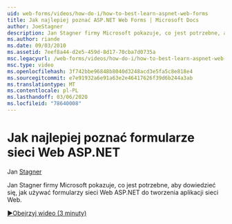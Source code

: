 ```yaml
---
uid: web-forms/videos/how-do-i/how-to-best-learn-aspnet-web-forms
title: Jak najlepiej poznać ASP.NET Web Forms | Microsoft Docs
author: JoeStagner
description: Jan Stagner firmy Microsoft pokazuje, co jest potrzebne, aby dowiedzieć się, jak używać formularzy sieci Web ASP.NET do tworzenia aplikacji sieci Web.
ms.author: riande
ms.date: 09/03/2010
ms.assetid: 7eef8a44-d2e5-459d-8d17-70cba7d0735a
msc.legacyurl: /web-forms/videos/how-do-i/how-to-best-learn-aspnet-web-forms
msc.type: video
ms.openlocfilehash: 3f742bbe96848b8040d3248acd3e5fa5c8e818e4
ms.sourcegitcommit: e7e91932a6e91a63e2e46417626f39d6b244a3ab
ms.translationtype: MT
ms.contentlocale: pl-PL
ms.lasthandoff: 03/06/2020
ms.locfileid: "78640008"
---
```

# <a name="how-to-best-learn-aspnet-web-forms"></a>Jak najlepiej poznać formularze sieci Web ASP.NET

Jan [Stagner](https://github.com/JoeStagner)

Jan Stagner firmy Microsoft pokazuje, co jest potrzebne, aby dowiedzieć się, jak używać formularzy sieci Web ASP.NET do tworzenia aplikacji sieci Web.

[&#9654;Obejrzyj wideo (3 minuty)](https://channel9.msdn.com/Blogs/ASP-NET-Site-Videos/how-to-best-learn-aspnet-web-forms)
